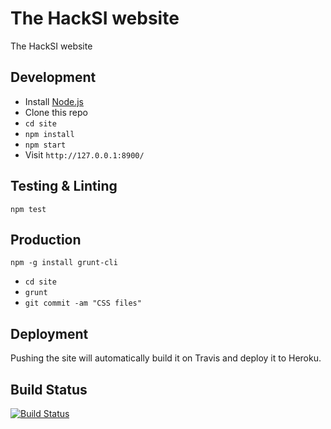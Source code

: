 The HackSI website
=====================

The HackSI website

Development
-----------

   * Install [Node.js](http://nodejs.org/)
   * Clone this repo
   * `cd site`
   * `npm install`
   * `npm start`
   * Visit `http://127.0.0.1:8900/`

Testing & Linting
-----------------

`npm test`

Production
----------

`npm -g install grunt-cli`

   * `cd site`
   * `grunt`
   * `git commit -am "CSS files"`


Deployment
----------

Pushing the site will automatically build it on Travis and deploy it to Heroku.

Build Status
------------

[![Build Status](https://travis-ci.org/HackSI/site.png?branch=master)](https://travis-ci.org/HackSI/site)

